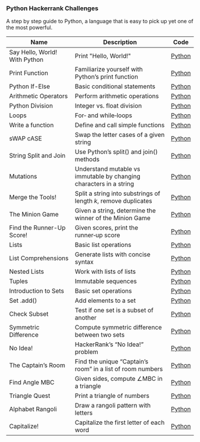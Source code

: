 ### Python Hackerrank Challenges

A step by step guide to Python, a language that is easy to pick up yet one of the most powerful.

| Name                                  | Description                                                         | Code                                                         |
| ------------------------------------- | ------------------------------------------------------------------- | -------------------------------------------------------------
| Say Hello, World! With Python         | Print "Hello, World!"                                               | [Python](Say-Hello,-World!-With-Python.py)                   |
| Print Function                        | Familiarize yourself with Python’s print function                  | [Python](Print-Function.py)                                   |
| Python If-Else                        | Basic conditional statements                                       | [Python](Python-If-Else.py)                                   |
| Arithmetic Operators                  | Perform arithmetic operations                                      | [Python](Arithmetic-Operators.py)                             |
| Python Division                       | Integer vs. float division                                         | [Python](Python-Division.py)                                  |
| Loops                                 | For‑ and while‑loops                                                | [Python](Loops.py)                                           |
| Write a function                      | Define and call simple functions                                    | [Python](Write-a-function.py)                                |
| sWAP cASE                             | Swap the letter cases of a given string                             | [Python](sWAP-cASE.py)                                       |
| String Split and Join                 | Use Python’s split() and join() methods                             | [Python](String-Split-and-Join.py)                           |
| Mutations                             | Understand mutable vs immutable by changing characters in a string  | [Python](Mutations.py)                                       |
| Merge the Tools!                      | Split a string into substrings of length *k*, remove duplicates     | [Python](Merge-the-Tools!.py)                                |
| The Minion Game                       | Given a string, determine the winner of the Minion Game             | [Python](The-Minion-Game.py)                                 |
| Find the Runner-Up Score!             | Given scores, print the runner‑up score                             | [Python](Find-the-Runner-Up-Score!.py)                       |
| Lists                                 | Basic list operations                                               | [Python](Lists.py)                                           |
| List Comprehensions                   | Generate lists with concise syntax                                  | [Python](List-Comprehensions.py)                             |
| Nested Lists                          | Work with lists of lists                                            | [Python](Nested-Lists.py)                                    |
| Tuples                                | Immutable sequences                                                 | [Python](Tuples.py)                                          |
| Introduction to Sets                  | Basic set operations                                                | [Python](Introduction-to-Sets.py)                            |
| Set .add()                            | Add elements to a set                                               | [Python](Set-.add().py)                                      |
| Check Subset                          | Test if one set is a subset of another                              | [Python](Check-Subset.py)                                    |
| Symmetric Difference                  | Compute symmetric difference between two sets                       | [Python](Symmetric-Difference.py)                            |
| No Idea!                              | HackerRank’s “No Idea!” problem                                      | [Python](No-Ideal.py)                                       |
| The Captain’s Room                    | Find the unique “Captain’s room” in a list of room numbers         | [Python](The-Captain's-Room.py)                               |
| Find Angle MBC                        | Given sides, compute ∠MBC in a triangle                             | [Python](Find-Angle-MBC.py)                                  |
| Triangle Quest                        | Print a triangle of numbers                                         | [Python](Triangle-Quest.py)                                  |
| Alphabet Rangoli                      | Draw a rangoli pattern with letters                                | [Python](Alphabet-Rangoli.py)                                 |
| Capitalize!                           | Capitalize the first letter of each word                            | [Python](Capitalize!.py)                                     |
